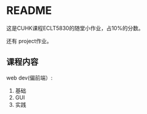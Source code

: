 # README

这是CUHK课程ECLT5830的随堂小作业，占10%的分数。

还有
project作业。

## 课程内容

web dev(偏前端）:

1. 基础
2. GUI
3. 实践